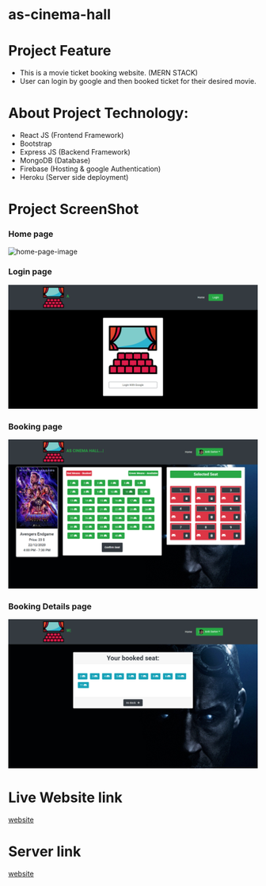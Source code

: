 # as-cinema-hall

# Project Feature
* This is a movie ticket booking website. (MERN STACK)
* User can login by google and then booked ticket for their desired movie.

# About Project Technology:
* React JS (Frontend Framework)
* Bootstrap
* Express JS (Backend Framework)
* MongoDB (Database)
* Firebase (Hosting & google Authentication)
* Heroku (Server side deployment)

# Project ScreenShot

### Home page

<img src='./client/as-cinema-hall/src/images/ui-screenshot/homepage.png' alt='home-page-image' />

### Login page

<img src='./client/as-cinema-hall/src/images/ui-screenshot/login-page.png' alt='login-page-image' />

### Booking page

<img src='./client/as-cinema-hall/src/images/ui-screenshot/booking-page.png' alt='booking-page-image' />

### Booking Details page

<img src='./client/as-cinema-hall/src/images/ui-screenshot/booking-details-page.png' alt='booking-details-page-image' />


# Live Website link
[website](https://as-cinema-hall.web.app/)

# Server link
[website](https://as-cinema-hall.herokuapp.com/)
